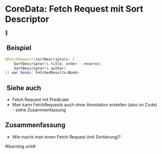 # CoreData: Fetch Request mit Sort Descriptor
🐶

##  Beispiel

```swift
@FetchRequest(sortDescriptors: [
    SortDescriptor(\.title, order: .reverse),
	SortDescriptor(\.author)
]) var books: FetchedResults<Book>
```

##  Siehe auch

- Fetch Request mit Predicate
- Man kann FetchRequests auch ohne Annotation erstellen (also im Code) - siehe Zusammenfassung

## Zusammenfassung
- Wie macht man einen Fetch Request (mit Sortierung)?

#learning unit#